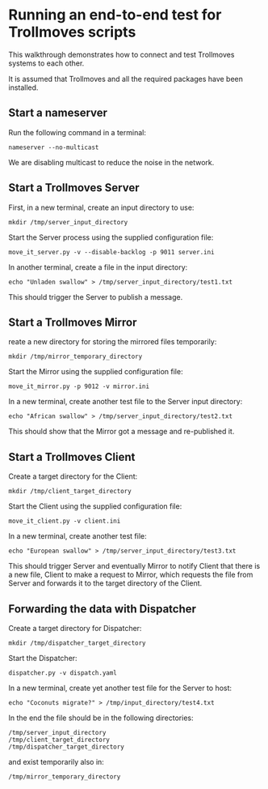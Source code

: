 # Running an end-to-end test for Trollmoves scripts

This walkthrough demonstrates how to connect and test Trollmoves systems to each other.

It is assumed that Trollmoves and all the required packages have been installed.

## Start a nameserver
Run the following command in a terminal:

    nameserver --no-multicast

We are disabling multicast to reduce the noise in the network.

## Start a Trollmoves Server

First, in a new terminal, create an input directory to use:

    mkdir /tmp/server_input_directory

Start the Server process using the supplied configuration file:

    move_it_server.py -v --disable-backlog -p 9011 server.ini

In another terminal, create a file in the input directory:

    echo "Unladen swallow" > /tmp/server_input_directory/test1.txt

This should trigger the Server to publish a message.

## Start a Trollmoves Mirror

reate a new directory for storing the mirrored files temporarily:

    mkdir /tmp/mirror_temporary_directory

Start the Mirror using the supplied configuration file:

    move_it_mirror.py -p 9012 -v mirror.ini

In a new terminal, create another test file to the Server input directory:

    echo "African swallow" > /tmp/server_input_directory/test2.txt

This should show that the Mirror got a message and re-published it.

## Start a Trollmoves Client

Create a target directory for the Client:

    mkdir /tmp/client_target_directory

Start the Client using the supplied configuration file:

    move_it_client.py -v client.ini

In a new terminal, create another test file:

    echo "European swallow" > /tmp/server_input_directory/test3.txt

This should trigger Server and eventually Mirror to notify Client that there is a new file,
Client to make a request to Mirror, which requests the file from Server and forwards it to
the target directory of the Client.

## Forwarding the data with Dispatcher

Create a target directory for Dispatcher:

    mkdir /tmp/dispatcher_target_directory

Start the Dispatcher:

    dispatcher.py -v dispatch.yaml

In a new terminal, create yet another test file for the Server to host:

    echo "Coconuts migrate?" > /tmp/input_directory/test4.txt

In the end the file should be in the following directories:

    /tmp/server_input_directory
    /tmp/client_target_directory
    /tmp/dispatcher_target_directory

and exist temporarily also in:

    /tmp/mirror_temporary_directory
